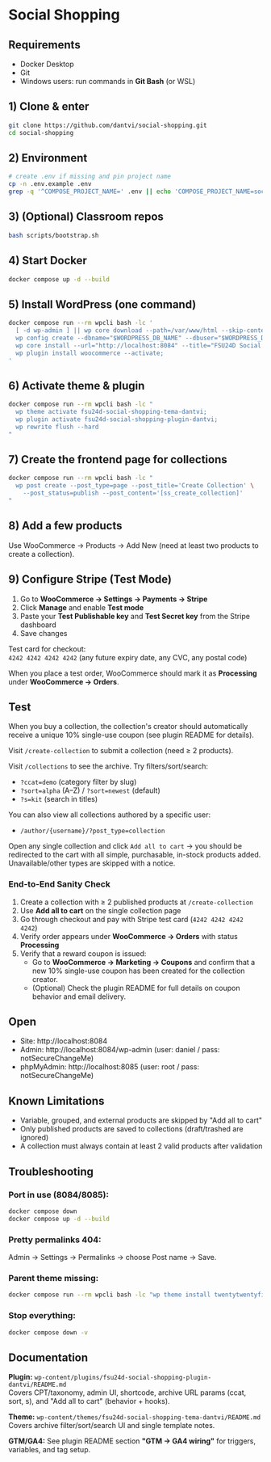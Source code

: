 # Social Shopping

## Requirements
- Docker Desktop
- Git
- Windows users: run commands in **Git Bash** (or WSL)

## 1) Clone & enter
```bash
git clone https://github.com/dantvi/social-shopping.git
cd social-shopping
```

## 2) Environment
```bash
# create .env if missing and pin project name
cp -n .env.example .env
grep -q '^COMPOSE_PROJECT_NAME=' .env || echo 'COMPOSE_PROJECT_NAME=social-shopping' >> .env
```

## 3) (Optional) Classroom repos
```bash
bash scripts/bootstrap.sh
```

## 4) Start Docker
```bash
docker compose up -d --build
```

## 5) Install WordPress (one command)
```bash
docker compose run --rm wpcli bash -lc '
  [ -d wp-admin ] || wp core download --path=/var/www/html --skip-content;
  wp config create --dbname="$WORDPRESS_DB_NAME" --dbuser="$WORDPRESS_DB_USER" --dbpass="$WORDPRESS_DB_PASSWORD" --dbhost="$WORDPRESS_DB_HOST" --skip-check --force;
  wp core install --url="http://localhost:8084" --title="FSU24D Social Shopping" --admin_user="daniel" --admin_password="notSecureChangeMe" --admin_email="you@example.com" --skip-email;
  wp plugin install woocommerce --activate;
'
```

## 6) Activate theme & plugin
```bash
docker compose run --rm wpcli bash -lc "
  wp theme activate fsu24d-social-shopping-tema-dantvi;
  wp plugin activate fsu24d-social-shopping-plugin-dantvi;
  wp rewrite flush --hard
"
```

## 7) Create the frontend page for collections
```bash
docker compose run --rm wpcli bash -lc "
  wp post create --post_type=page --post_title='Create Collection' \
    --post_status=publish --post_content='[ss_create_collection]'
"
```

## 8) Add a few products

Use WooCommerce → Products → Add New (need at least two products to create a collection).

## 9) Configure Stripe (Test Mode)

1. Go to **WooCommerce → Settings → Payments → Stripe**  
2. Click **Manage** and enable **Test mode**  
3. Paste your **Test Publishable key** and **Test Secret key** from the Stripe dashboard  
4. Save changes

Test card for checkout:  
`4242 4242 4242 4242` (any future expiry date, any CVC, any postal code)

When you place a test order, WooCommerce should mark it as **Processing** under **WooCommerce → Orders**.

## Test

When you buy a collection, the collection's creator should automatically receive a unique 10% single-use coupon (see plugin README for details).

Visit `/create-collection` to submit a collection (need ≥ 2 products).

Visit `/collections` to see the archive.
Try filters/sort/search:

- `?ccat=demo` (category filter by slug)
- `?sort=alpha` (A–Z) / `?sort=newest` (default)
- `?s=kit` (search in titles)

You can also view all collections authored by a specific user:

- `/author/{username}/?post_type=collection`

Open any single collection and click `Add all to cart` → you should be redirected to the cart with all simple, purchasable, in-stock products added. Unavailable/other types are skipped with a notice.

### End-to-End Sanity Check

1. Create a collection with ≥ 2 published products at `/create-collection`
2. Use **Add all to cart** on the single collection page
3. Go through checkout and pay with Stripe test card (`4242 4242 4242 4242`)
4. Verify order appears under **WooCommerce → Orders** with status **Processing**
5. Verify that a reward coupon is issued:
   - Go to **WooCommerce → Marketing → Coupons** and confirm that a new 10% single-use coupon has been created for the collection creator.
   - (Optional) Check the plugin README for full details on coupon behavior and email delivery.

## Open
- Site: http://localhost:8084
- Admin: http://localhost:8084/wp-admin (user: daniel / pass: notSecureChangeMe)
- phpMyAdmin: http://localhost:8085 (user: root / pass: notSecureChangeMe)

## Known Limitations

- Variable, grouped, and external products are skipped by "Add all to cart"
- Only published products are saved to collections (draft/trashed are ignored)
- A collection must always contain at least 2 valid products after validation

## Troubleshooting

### Port in use (8084/8085):
```bash
docker compose down
docker compose up -d --build
```

### Pretty permalinks 404: 
Admin → Settings → Permalinks → choose Post name → Save.

### Parent theme missing:
```bash
docker compose run --rm wpcli bash -lc "wp theme install twentytwentyfive"
```

### Stop everything:
```bash
docker compose down -v
```

## Documentation

**Plugin:** `wp-content/plugins/fsu24d-social-shopping-plugin-dantvi/README.md`  
Covers CPT/taxonomy, admin UI, shortcode, archive URL params (ccat, sort, s), and "Add all to cart" (behavior + hooks).

**Theme:** `wp-content/themes/fsu24d-social-shopping-tema-dantvi/README.md`  
Covers archive filter/sort/search UI and single template notes.

**GTM/GA4:** See plugin README section **"GTM → GA4 wiring"** for triggers, variables, and tag setup.
